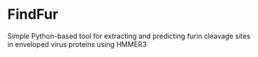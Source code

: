 # FindFur

Simple Python-based tool for extracting and predicting furin cleavage sites in enveloped virus proteins using HMMER3
